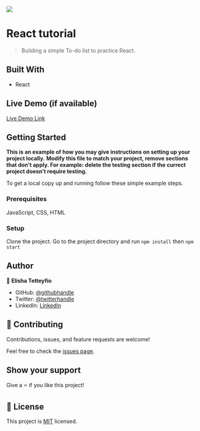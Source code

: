 ![](https://img.shields.io/badge/Microverse-blueviolet)

# React tutorial

> Building a simple To-do list to practice React.


## Built With

- React

## Live Demo (if available)

[Live Demo Link](https://livedemo.com)


## Getting Started

**This is an example of how you may give instructions on setting up your project locally.**
**Modify this file to match your project, remove sections that don't apply. For example: delete the testing section if the currect project doesn't require testing.**


To get a local copy up and running follow these simple example steps.

### Prerequisites
JavaScript, CSS, HTML

### Setup
Clone the project. Go to the project directory and run `npm install` then `npm start`


## Author

👤 **Elisha Tetteyfio**

- GitHub: [@githubhandle](https://github.com/BwalyaNonde)
- Twitter: [@twitterhandle](https://twitter.com/nonde_bwalya)
- LinkedIn: [LinkedIn](https://www.linkedin.com/in/bwalya-nonde-5865601a9/)

## 🤝 Contributing

Contributions, issues, and feature requests are welcome!

Feel free to check the [issues page](../../issues/).

## Show your support

Give a ⭐️ if you like this project!

## 📝 License

This project is [MIT](./MIT.md) licensed.
